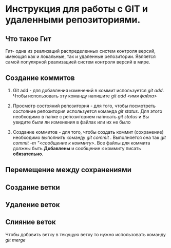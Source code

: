# Инструкция для работы с GIT  и удаленными репозиториями.

## Что такое Гит
Гит- одна из реализаций распределенных систем контроля версий, имеющая как и локальные, так и удаленные репозитории. Является самой популярной реализацией систем контроля версий в мире.

## Создание коммитов
1) Git add - для добавления изменений в коммит используется *git add*. Чтобы использовать эту команду напишите *git add <имя файла>*

2) Просмотр состояний репозитория - для того, чтобы посмотреть состояние репозитория используется команда *git status*. Для этого необходимо в папке с репозиторием написать *git status* и Вы увидите были ли изменения в файлах или их не было

3) Создание коммитов - для того, чтобы создать коммит (сохранение) необходимо выполнить команду *git commit* . Выполняется она так *git commit -m "<сообщение к коммиту>*. Все файлы для коммита должны быть **Добавлены** и сообщение к коммиту писать **обязательно**.  

## Перемещение между сохранениями

## Создание ветки

## Удаление веток

## Слияние веток
Чтобы добавить ветку в текущую ветку то нужно использовать команду *git merge <name branch>*

